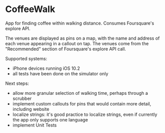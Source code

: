 # CoffeeWalk
App for finding coffee within walking distance. Consumes Foursquare's explore API.

The venues are displayed as pins on a map, with the name and address of each venue appearing in a callout on tap. The venues come from the "Recommended" section of Foursquare's explore API call.

Supported systems:
- iPhone devices running iOS 10.2
- all tests have been done on the simulator only

Next steps:
- allow more granular selection of walking time, perhaps through a scrubber
- implement custom callouts for pins that would contain more detail, including website
- localize strings: it's good practice to localize strings, even if currently the app only supports one language
- implement Unit Tests
